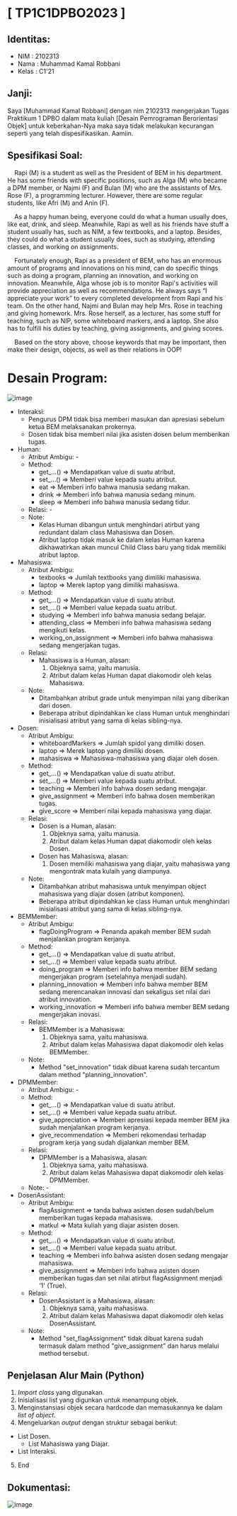 # [ TP1C1DPBO2023 ]

## Identitas:
- NIM   : 2102313
- Nama  : Muhammad Kamal Robbani
- Kelas : C1'21

## Janji:
Saya [Muhammad Kamal Robbani] dengan nim 2102313 mengerjakan Tugas Praktikum 1 DPBO dalam mata kuliah [Desain Pemrograman Berorientasi Objek] untuk keberkahan-Nya maka saya tidak melakukan kecurangan seperti yang telah dispesifikasikan. Aamiin.

## Spesifikasi Soal:
&nbsp;&nbsp;&nbsp;&nbsp;Rapi (M) is a student as well as the President of BEM in his department. He has some friends with specific positions, such as Alga (M) who became a DPM member, or Najmi (F) and Bulan (M) who are the assistants of Mrs. Rose (F), a programming lecturer. However, there are some regular students, like Afri (M) and Anin (F).

&nbsp;&nbsp;&nbsp;&nbsp;As a happy human being, everyone could do what a human usually does, like eat, drink, and sleep. Meanwhile, Rapi as well as his friends have stuff a student usually has, such as NIM, a few textbooks, and a laptop. Besides, they could do what a student usually does, such as studying, attending classes, and working on assignments.

&nbsp;&nbsp;&nbsp;&nbsp;Fortunately enough, Rapi as a president of BEM, who has an enormous amount of programs and innovations on his mind, can do specific things such as doing a program, planning an innovation, and working on innovation. Meanwhile, Alga whose job is to monitor Rapi's activities will provide appreciation as well as recommendations. He always says “I appreciate your work” to every completed development from Rapi and his team. On the other hand, Najmi and Bulan may help Mrs. Rose in teaching and giving homework. Mrs. Rose herself, as a lecturer, has some stuff for teaching, such as NIP, some whiteboard markers, and a laptop. She also has to fulfill his duties by teaching, giving assignments, and giving scores.

&nbsp;&nbsp;&nbsp;&nbsp;Based on the story above, choose keywords that may be important, then make their design, objects, as well as their relations in OOP!

# Desain Program:
![image](https://user-images.githubusercontent.com/101335350/224519045-95b75e40-643d-4bff-a198-436e0d6fb9d4.png)
- Interaksi:
  - Pengurus DPM tidak bisa memberi masukan dan apresiasi sebelum ketua BEM melaksanakan prokernya.
  - Dosen tidak bisa memberi nilai jika asisten dosen belum memberikan tugas.
- Human:
  - Atribut Ambigu: -
  - Method:
    - get_...() => Mendapatkan value di suatu atribut.
    - set_...() => Memberi value kepada suatu atribut.
    - eat => Memberi info bahwa manusia sedang makan.
    - drink => Memberi info bahwa manusia sedang minum.
    - sleep => Memberi info bahwa manusia sedang tidur.
  - Relasi: -
  - Note:
    - Kelas Human dibangun untuk menghindari atirbut yang redundant dalam class Mahasiswa dan Dosen.
    - Atribut laptop tidak masuk ke dalam kelas Human karena dikhawatirkan akan muncul Child Class baru yang tidak memiliki atribut laptop.
- Mahasiswa:
  - Atribut Ambigu:
    - texbooks => Jumlah textbooks yang dimiliki mahasiswa.
    - laptop => Merek laptop yang dimiliki mahasiswa.
  - Method:
    - get_...() => Mendapatkan value di suatu atribut.
    - set_...() => Memberi value kepada suatu atribut.
    - studying => Memberi info bahwa manusia sedang belajar.
    - attending_class => Memberi info bahwa mahasiswa sedang mengikuti kelas.
    - working_on_assignment => Memberi info bahwa mahasiswa sedang mengerjakan tugas.
  - Relasi:
    - Mahasiswa is a Human, alasan:
      1. Objeknya sama, yaitu manusia.
      2. Atribut dalam kelas Human dapat diakomodir oleh kelas Mahasiswa.
  - Note:
    - Ditambahkan atribut grade untuk menyimpan nilai yang diberikan dari dosen.
    - Beberapa atribut dipindahkan ke class Human untuk menghindari inisialisasi atribut yang sama di kelas sibling-nya.
- Dosen:
  - Atribut Ambigu:
    - whiteboardMarkers => Jumlah spidol yang dimiliki dosen.
    - laptop => Merek laptop yang dimiliki dosen.
    - mahasiswa => Mahasiswa-mahasiswa yang diajar oleh dosen.
  - Method:
    - get_...() => Mendapatkan value di suatu atribut.
    - set_...() => Memberi value kepada suatu atribut.
    - teaching => Memberi info bahwa dosen sedang mengajar.
    - give_assignment => Memberi info bahwa dosen memberikan tugas.
    - give_score => Memberi nilai kepada mahasiswa yang diajar.
  - Relasi:
    - Dosen is a Human, alasan:
      1. Objeknya sama, yaitu manusia.
      2. Atribut dalam kelas Human dapat diakomodir oleh kelas Dosen.
    - Dosen has Mahasiswa, alasan:
      1. Dosen memiliki mahasiswa yang diajar, yaitu mahasiswa yang mengontrak mata kulaih yang diampunya.
  - Note:
    - Ditambahkan atribut mahasiswa untuk menyimpan object mahasiswa yang diajar dosen (atribut komponen).
    - Beberapa atribut dipindahkan ke class Human untuk menghindari inisialisasi atribut yang sama di kelas sibling-nya.
- BEMMember:
  - Atribut Ambigu:
    - flagDoingProgram => Penanda apakah member BEM sudah menjalankan program kerjanya.
  - Method:
    - get_...() => Mendapatkan value di suatu atribut.
    - set_...() => Memberi value kepada suatu atribut.
    - doing_program => Memberi info bahwa member BEM sedang mengerjakan program (setelahnya menjadi sudah).
    - planning_innovation => Memberi info bahwa member BEM sedang merencanakan innovasi dan sekaligus set nilai dari atribut innovation.
    - working_innovation => Memberi info bahwa member BEM sedang mengerjakan inovasi.
  - Relasi:
    - BEMMember is a Mahasiswa:
      1. Objeknya sama, yaitu mahasiswa.
      2. Atribut dalam kelas Mahasiswa dapat diakomodir oleh kelas BEMMember.
  - Note:
    - Method "set_innovation" tidak dibuat karena sudah tercantum dalam method "planning_innovation".
- DPMMember:
  - Atribut Ambigu: -
  - Method:
    - get_...() => Mendapatkan value di suatu atribut.
    - set_...() => Memberi value kepada suatu atribut.
    - give_appreciation => Memberi apresiasi kepada member BEM jika sudah menjalankan program kerjanya.
    - give_recommendation => Memberi rekomendasi terhadap program kerja yang sudah dijalankan member BEM.
  - Relasi:
    - DPMMember is a Mahasiswa, alasan:
      1. Objeknya sama, yaitu mahasiswa.
      2. Atribut dalam kelas Mahasiswa dapat diakomodir oleh kelas DPMMember.
  - Note: -
- DosenAssistant:
  - Atribut Ambigu:
    - flagAssignment => tanda bahwa asisten dosen sudah/belum memberikan tugas kepada mahasiswa.
    - matkul => Mata kuliah yang diajar asisten dosen.
  - Method:
    - get_...() => Mendapatkan value di suatu atribut.
    - set_...() => Memberi value kepada suatu atribut.
    - teaching => Memberi info bahwa asisten dosen sedang mengajar mahasiswa.
    - give_assignment => Memberi info bahwa asisten dosen memberikan tugas dan set nilai atirbut flagAssignment menjadi '1' (True).
  - Relasi:
    - DosenAssistant is a Mahasiswa, alasan:
      1. Objeknya sama, yaitu mahasiswa.
      2. Atribut dalam kelas Mahasiswa dapat diakomodir oleh kelas DosenAssistant.
  - Note:
    - Method "set_flagAssignment" tidak dibuat karena sudah termasuk dalam method "give_assignment" dan harus melalui method tersebut.

## Penjelasan Alur Main (Python)
1. *Import class* yang digunakan.
2. Inisialisasi list yang digunkan untuk menampung objek.
3. Menginstansiasi objek secara hardcode dan memasukannya ke dalam *list of object*.
4. Mengeluarkan *output* dengan struktur sebagai berikut:
  - List Dosen.
    - List Mahasiswa yang Diajar.
  - List Interaksi.
5. End

## Dokumentasi:
![image](https://user-images.githubusercontent.com/101335350/224519791-a19c18cb-13d4-4d98-9d0a-aaaddc7cb033.png)
